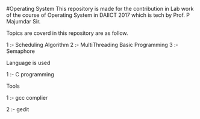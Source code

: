 #Operating System 
This repository is made for the contribution in Lab work of the course of Operating System in DAIICT 2017 which is tech by Prof. P Majumdar Sir.

Topics are coverd in this repository are as follow.

1 :- Scheduling Algorithm
2 :- MultiThreading Basic Programming
3 :- Semaphore 

Language is used 

1 :- C programming

Tools 

1 :- gcc complier

2 :- gedit
